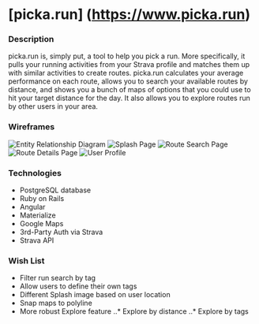 # [picka.run] (https://www.picka.run)

### Description

picka.run is, simply put, a tool to help you pick a run. More specifically, it pulls your running activities from your Strava profile and matches them up with similar activities to create routes. picka.run calculates your average performance on each route, allows you to search your available routes by distance, and shows you a bunch of maps of options that you could use to hit your target distance for the day. It also allows you to explore routes run by other users in your area.


### Wireframes
![Entity Relationship Diagram]('/public/ERD.png')
![Splash Page]('Landing.png')
![Route Search Page]('../public/RIndex.png')
![Route Details Page]('public/RShow.png')
![User Profile]('public/UShow.png')


### Technologies
+ PostgreSQL database
+ Ruby on Rails
+ Angular
+ Materialize
+ Google Maps
+ 3rd-Party Auth via Strava
+ Strava API


### Wish List
+ Filter run search by tag
+ Allow users to define their own tags
+ Different Splash image based on user location
+ Snap maps to polyline
+ More robust Explore feature
..* Explore by distance
..* Explore by tags

